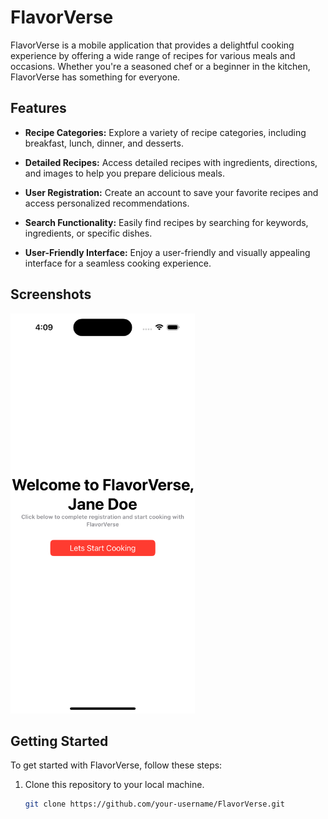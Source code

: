 # FlavorVerse

FlavorVerse is a mobile application that provides a delightful cooking experience by offering a wide range of recipes for various meals and occasions. Whether you're a seasoned chef or a beginner in the kitchen, FlavorVerse has something for everyone.

## Features

- **Recipe Categories:** Explore a variety of recipe categories, including breakfast, lunch, dinner, and desserts.

- **Detailed Recipes:** Access detailed recipes with ingredients, directions, and images to help you prepare delicious meals.

- **User Registration:** Create an account to save your favorite recipes and access personalized recommendations.

- **Search Functionality:** Easily find recipes by searching for keywords, ingredients, or specific dishes.

- **User-Friendly Interface:** Enjoy a user-friendly and visually appealing interface for a seamless cooking experience.

## Screenshots

<img title="" src="Screenshots/Simulator%20Screenshot%20-%20iPhone%2014%20Pro%20-%202023-09-27%20at%2016.09.22.png" alt="App screenshot 1" width="295">

## Getting Started

To get started with FlavorVerse, follow these steps:

1. Clone this repository to your local machine.
   
   ```bash
   git clone https://github.com/your-username/FlavorVerse.git
   ```
